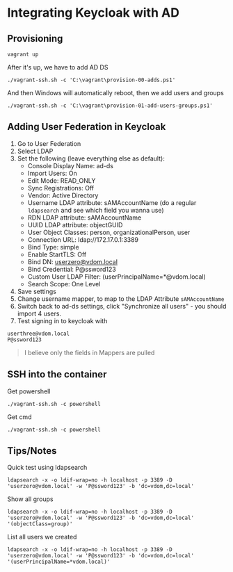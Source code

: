 # Integrating Keycloak with AD

## Provisioning

```
vagrant up
```

After it's up, we have to add AD DS

```
./vagrant-ssh.sh -c 'C:\vagrant\provision-00-adds.ps1'
```

And then Windows will automatically reboot, then we add users and groups

```
./vagrant-ssh.sh -c 'C:\vagrant\provision-01-add-users-groups.ps1'
```

## Adding User Federation in Keycloak

1. Go to User Federation
2. Select LDAP
3. Set the following (leave everything else as default):
   + Console Display Name: ad-ds
   + Import Users: On
   + Edit Mode: READ_ONLY
   + Sync Registrations: Off
   + Vendor: Active Directory
   + Username LDAP attribute: sAMAccountName (do a regular `ldapsearch` and see
     which field you wanna use)
   + RDN LDAP attribute: sAMAccountName
   + UUID LDAP attribute: objectGUID
   + User Object Classes: person, organizationalPerson, user
   + Connection URL: ldap://172.17.0.1:3389
   + Bind Type: simple
   + Enable StartTLS: Off
   + Bind DN: userzero@vdom.local
   + Bind Credential: P@ssword123
   + Custom User LDAP Filter: (userPrincipalName=*@vdom.local)
   + Search Scope: One Level
4. Save settings
5. Change username mapper, to map to the LDAP Attribute `sAMAccountName`
6. Switch back to ad-ds settings, click "Synchronize all users" - you should import 4 users.
7. Test signing in to keycloak with

```
userthree@vdom.local
P@ssword123
```

> I believe only the fields in Mappers are pulled

## SSH into the container

Get powershell

```
./vagrant-ssh.sh -c powershell
```

Get cmd

```
./vagrant-ssh.sh -c powershell
```

## Tips/Notes

Quick test using ldapsearch

```
ldapsearch -x -o ldif-wrap=no -h localhost -p 3389 -D 'userzero@vdom.local' -w 'P@ssword123' -b 'dc=vdom,dc=local'
```

Show all groups

```
ldapsearch -x -o ldif-wrap=no -h localhost -p 3389 -D 'userzero@vdom.local' -w 'P@ssword123' -b 'dc=vdom,dc=local' '(objectClass=group)'
```

List all users we created

```
ldapsearch -x -o ldif-wrap=no -h localhost -p 3389 -D 'userzero@vdom.local' -w 'P@ssword123' -b 'dc=vdom,dc=local' '(userPrincipalName=*vdom.local)'
```
